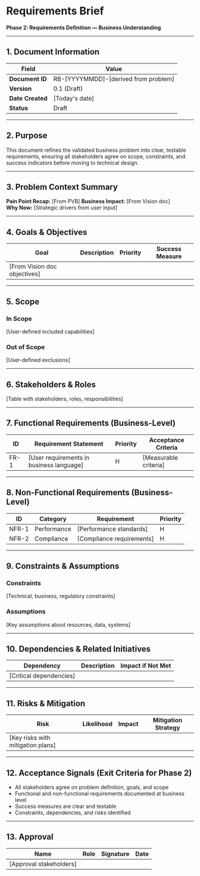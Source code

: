 # Requirements Brief
**Phase 2: Requirements Definition — Business Understanding**

---

## 1. Document Information
| Field | Value |
|-------|-------|
| **Document ID** | RB-[YYYYMMDD]-[derived from problem] |
| **Version** | 0.1 (Draft) |
| **Date Created** | [Today's date] |
| **Status** | Draft |

---

## 2. Purpose
This document refines the validated business problem into clear, testable requirements, ensuring all stakeholders agree on scope, constraints, and success indicators before moving to technical design.

---

## 3. Problem Context Summary
**Pain Point Recap:** [From PVB]
**Business Impact:** [From Vision doc]  
**Why Now:** [Strategic drivers from user input]

---

## 4. Goals & Objectives
| Goal | Description | Priority | Success Measure |
|------|-------------|----------|-----------------|
| [From Vision doc objectives] |

---

## 5. Scope
### In Scope
[User-defined included capabilities]

### Out of Scope  
[User-defined exclusions]

---

## 6. Stakeholders & Roles
[Table with stakeholders, roles, responsibilities]

---

## 7. Functional Requirements (Business-Level)
| ID | Requirement Statement | Priority | Acceptance Criteria |
|----|----------------------|----------|---------------------|
| FR-1 | [User requirements in business language] | H | [Measurable criteria] |

---

## 8. Non-Functional Requirements (Business-Level)
| ID | Category | Requirement | Priority |
|----|----------|-------------|----------|
| NFR-1 | Performance | [Performance standards] | H |
| NFR-2 | Compliance | [Compliance requirements] | H |

---

## 9. Constraints & Assumptions
### Constraints
[Technical, business, regulatory constraints]

### Assumptions  
[Key assumptions about resources, data, systems]

---

## 10. Dependencies & Related Initiatives
| Dependency | Description | Impact if Not Met |
|------------|-------------|-------------------|
| [Critical dependencies] |

---

## 11. Risks & Mitigation
| Risk | Likelihood | Impact | Mitigation Strategy |
|------|------------|--------|-------------------|
| [Key risks with mitigation plans] |

---

## 12. Acceptance Signals (Exit Criteria for Phase 2)
- All stakeholders agree on problem definition, goals, and scope
- Functional and non-functional requirements documented at business level  
- Success measures are clear and testable
- Constraints, dependencies, and risks identified

---

## 13. Approval
| Name | Role | Signature | Date |
|------|------|-----------|------|
| [Approval stakeholders] | | | |